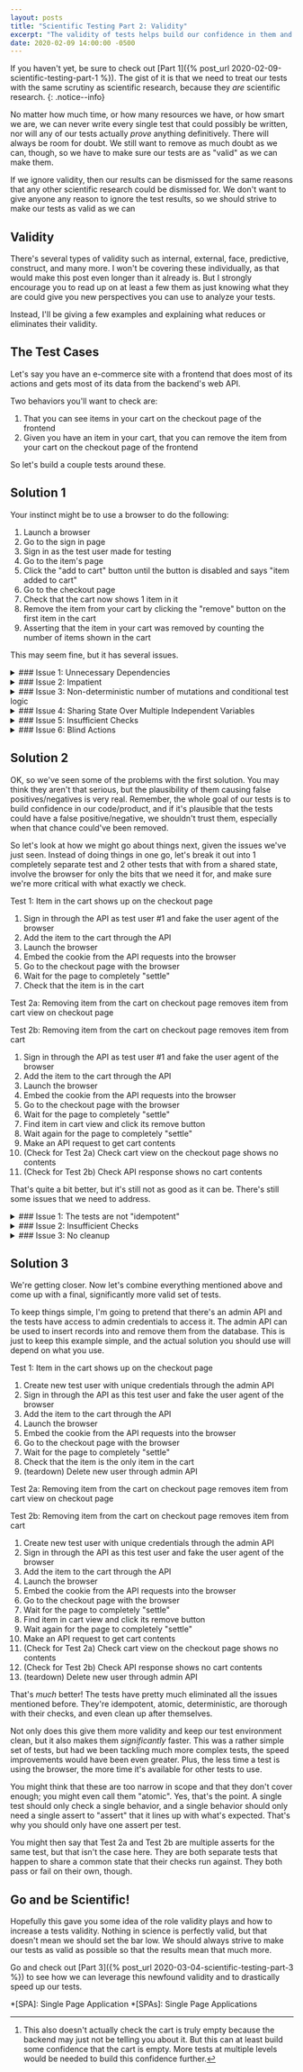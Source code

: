 ```yaml
---
layout: posts
title: "Scientific Testing Part 2: Validity"
excerpt: "The validity of tests helps build our confidence in them and determines the value they add to our test suites. But what does it mean for a test to be 'valid'?"
date: 2020-02-09 14:00:00 -0500
---
```


If you haven't yet, be sure to check out [Part 1]({% post_url 2020-02-09-scientific-testing-part-1 %}). The gist of it is that we need to treat our tests with the same scrutiny as scientific research, because they _are_ scientific research.
{: .notice--info}

No matter how much time, or how many resources we have, or how smart we are, we can never write every single test that could possibly be written, nor will any of our tests actually _prove_ anything definitively. There will always be room for doubt. We still want to remove as much doubt as we can, though, so we have to make sure our tests are as "valid" as we can make them.

If we ignore validity, then our results can be dismissed for the same reasons that any other scientific research could be dismissed for. We don't want to give anyone any reason to ignore the test results, so we should strive to make our tests as valid as we can

## Validity

There's several types of validity such as internal, external, face, predictive, construct, and many more. I won't be covering these individually, as that would make this post even longer than it already is. But I strongly encourage you to read up on at least a few them as just knowing what they are could give you new perspectives you can use to analyze your tests.

Instead, I'll be giving a few examples and explaining what reduces or eliminates their validity.

## The Test Cases

Let's say you have an e-commerce site with a frontend that does most of its actions and gets most of its data from the backend's web API.

Two behaviors you'll want to check are:
1. That you can see items in your cart on the checkout page of the frontend
2. Given you have an item in your cart, that you can remove the item from your cart on the checkout page of the frontend

So let's build a couple tests around these.

## Solution 1

Your instinct might be to use a browser to do the following:

1. Launch a browser
2. Go to the sign in page
3. Sign in as the test user made for testing
4. Go to the item's page
5. Click the "add to cart" button until the button is disabled and says "item added to cart"
6. Go to the checkout page
7. Check that the cart now shows 1 item in it
8. Remove the item from your cart by clicking the "remove" button on the first item in the cart
9. Asserting that the item in your cart was removed by counting the number of items shown in the cart

This may seem fine, but it has several issues.

<details>
<summary markdown='1'>
### Issue 1: Unnecessary Dependencies
</summary>

The browser is used for several steps where it isn't needed, introducing extra dependencies in the frontend. This makes your test susceptible to confounding variables as any part of steps 2-5 could break purely because of frontend bugs unrelated to this specific test. This reduces confidence in the results, because it will fail more often when it shouldn't, so it means less whenever it fails.

You might say "but if those are broken, I'd _want_ that test to fail." But this test isn't about _those_ behaviors, and shouldn't fail because they have bugs (if it can be avoided). Those behaviors should have their _own_ tests.

If those steps are broken because of unrelated frontend bugs, the test wouldn't pass, but that doesn't mean the behavior we actually want to test is broken. For this test, we want to do what we can to actually perform the test, so if we can avoid those problematic dependencies, we should.

In this case, the test could leverage backend's API itself to make the account, find the item, and make the order, using the browser only to sign in and go to the order status page. Technically speaking, it could sign in through the API as well, and just give it's cookie to the browser.

Hitting the DB directly is another options, but typically this is getting too close to implementation as the schemas are usually less stable than the web API, and it would make your test code much more complicated than it needs to be regardless.

These shortcuts can be taken because most websites use a "stateless page-redraw model", where the client is only given a cookie, and the backend manages the state, so when going from one page to another, the client is not retaining any information about the state of the previous page. This means the state of the previous page(s) doesn't usually matter because the client doesn't factor it/them in when getting the resources for and rendering the next page. So as long as the browser has the correct cookie, the next page will always be rendered in the same way regardless of if it went to the previous page(s) itself or not.

It's important that we understand the technologies involved, so that we can know what to test, and how to effectively test those things. We often have numerous tests to write, and only so many resources in addition to needing our tests to be as fast as they can be. We don't want to waste resources if we don't have to.

#### Side Note

There may be situations where the client is managing state on its end beyond just storing a cookie, and it's factoring in the previous page(s) in the next page is rendered, for example, SPAs. For SPAs, this is know as "thin server architecture". 

Most SPAs, however, are designed to mimmick the same end result as those using stateless page-redraw model, using the previous page(s)'s state only to optimize by reducing redundant communication with the backend and storing state on the client suffer using a "state container" that they update and reference as needed. They also tend to be built using third-party frameworks (e.g. React, Redux), and most (not all) of them manage this for you, so it's not something you always need to worry about testing, and you can sometimes test your site with the assumption that it works just like any other site that uses that model.

However, if you're defining logic in your frontend that controls how this state container is managed, you'll likely be responsible for testing parts of that. Much of the tests for this can be performed in the frontend's unit tests, but this can sometimes just be too complex for such a test to be trustworthy (due to things like excessive mocking), so they can just be done as end-to-end tests.

For those that _should_ be tested as end-to-end tests, it's up to you to understand the technologies involved so you can determine where it's plausible for that state management logic to go wrong so you can write the appropriate, targeted test to avoid redundant tests and unnecessary complexity. For example, if a request is cached in your state container, but that request should never be made again anyway (nor any other request that would modify that data in the state container), then there's no reason to be concerned about how future steps might mishandle the cache for that data in the state container, as they shouldn't be modifying that cache beyond that point.

If it truly is a concern, making sure that part of the state container isn't touched during any other operations can be tested fairly easily with frontend unit tests, so using a browser to test that would be an enormous waste of resources and adds unnecessary complexity.

An example that comes to mind is logging in, which could set a cookie and cache some user data in the state container. If you really want to make sure that no other actions would try to modify that cache once it's been set, it's easy to just mock that object in the state container and check that nothing tried to change it after performing those other actions.

</details>
<details>
<summary markdown='1'>
### Issue 2: Impatient
</summary>

Whenever using a browser, the potential for race conditions are introduced because the browser largely operates asynchronously from the tests and JavaScript running on the page runs asynchronously as well.

When JavaScript is involved, the browser driver can't automatically know when the page is completely done being changed beyond the `document.readyState` being `complete`, but all that state means is that its initial resources are loaded and the initial DOM is established. But it's quite common for pages to have JavaScript or CSS animations that run after this point. In these cases, the page wouldn't be done changing when the driver lets the tests start interacting with the page. Similarly, even after the page is done being changed initially, more JavaScript can further modify the DOM when the page is interacted with.

If the test doesn't wait for the entire page to "settle" after any change in the DOM is triggered, then anything it does with the page will be non-deterministic because the state of the page (and sometimes even other things) is in flux. The tests should always wait for the page to settle before doing anything with the page or making any judgments against it.

If the tests don't wait, they'll do different things every time they're run because they aren't operating on a consistent state for each step. If the item's page isn't fully loaded when the test tries to click the "add to cart" button, it will throw an error and end the test. If they assert that an item is or isn't in the checkout page's item list before the DOM has "settled", it could result in a false negative or positive.

</details>
<details>
<summary markdown='1'>
### Issue 3: Non-deterministic number of mutations and conditional test logic
</summary>

The test repeatedly clicks the "add to cart" until it can no longer click it any more because it thinks the item has been added to the cart. The problem here isn't just that the test is overeager, but that it isn't making one decisive action only once it knows it can, and is instead making an unknown number of mutations that could have any number of effect on the state of the test subject.

The test should never change what it does based on the state of the test subject, because if the test has to change what it does, then something already isn't happening as expected, so the test can't know what to expect at the end, meaning its results would be meaningless.

The test, in this case, should wait for the page to be completely loaded, then click the button once, and then wait for the button to change before moving on. If the button doesn't change in time, then it means something if wrong and the test can't proceed regardless.

Tests need to be reproducible, which means they need to be deterministic. If you can't reproduce a test the same way every time, then you can't know if the behavior it was meant to test has regressed, because it could be doing something different leading to a different behavior that hasn't regressed.

Even though the driver shouldn't be involved in this step to begin with, I included this because it serves as another good example.

</details>
<details>
<summary markdown='1'>
### Issue 4: Sharing State Over Multiple Independent Variables
</summary>

You can think of test resources (in this context, at least) in terms of 3 categories:

1. Mutable
2. Immutable
3. Pseudo-Immutable

**Mutable resources** are those that are "liable to change". If involved in a test, they should be considered mutated by the test, and thus are tainted or marred by the test. These can result in both false negatives and false positives. As such, they should be discarded after the test.

A resource should be considered "mutable" if it's plausible that any test would modify it. It should be assumed that test order is non-deterministic, so every test should assume that it's responsible for every resource it needs.

That said, it's perfectly fine for multiple tests to share state if:
1. they all would try to reach the exact same state in the exact same way if they were each run individually,
2. none of them would modify it further than any of the others,
3. they could be run in any order without there being any change in the results,
4. and none of them would prevent any of the others from running should they encounter a problem.

Or, to put it more plainly, it's fine when each test would just be checking something different about the same resulting state.

For example, after signing in through the browser, you may be taken to a landing page with numerous things that should be checked independently. All of those checks would meet the criteria above, so we can know that there isn't any risk in allowing them to share state.

**Immutable resources** are those that fundamentally _can't_ be changed, even if you tried to change them. These are completely fine to share between any number of tests, as there's no way for any test to affect any other test through that resource.

**Pseudo-immutable resources** are those which _can_ be changed, but a point is made that they never are. Our tests are perfectly capable of modifying things like database schemas or superuser accounts, but they don't because they have no reason to. These can also be used by any number of tests just like immutable resources, provided they are treated as such.

In this example, both the user and the browser are mutable resources, and are shared between tests. The user has a cart associated with, and the browser has things like history, cookies, caches, etc, and both resources are being modified differently by each test.

Both tests should be using different users and drivers.

</details>
<details>
<summary markdown='1'>
### Issue 5: Insufficient Checks
</summary>

Checking the number of items in the cart does not check that an item was added to the cart. It only checks that you have a certain number of items in the cart. The test should go further and make sure the actual item shown in the cart is the one you tried to add.

Furthermore, simply checking that shopping cart appears empty on the frontend does not actually check that the shopping cart is empty (maybe the frontend assumed it successfully removed the item from the cart through the API). While you should check that the frontend shows no items in the cart, you should also make a request to the API directly to confirm that there's no items in the cart[^1]. This is a good example of where multiple tests can work from the same state.

[^1]: This also doesn't actually check the cart is truly empty because the backend may just not be telling you about it. But this can at least build some confidence that the cart is empty. More tests at multiple levels would be needed to build this confidence further.

</details>
<details>
<summary markdown='1'>
### Issue 6: Blind Actions
</summary>

The second test shouldn't just try to remove the first item it finds in the shopping cart. It should try to find the specific item that was added and remove that one. It's possible the wrong item, or even an extra item, could be in the cart, either because the test performed the wrong actions or because of an actual bug.

If a wrong item is added to the cart, and the test removes that wrong item and then checks that the item it was meant to add isn't in the cart, this would result in a false positive. While this may seem like a valid pass, remember that the test would not have actually achieved its goal of removing the item it wanted to add from the cart, and so it should not pass.

</details>

## Solution 2

OK, so we've seen some of the problems with the first solution. You may think they aren't that serious, but the plausibility of them causing false positives/negatives is very real. Remember, the whole goal of our tests is to build confidence in our code/product, and if it's plausible that the tests could have a false positive/negative, we shouldn't trust them, especially when that chance could've been removed.

So let's look at how we might go about things next, given the issues we've just seen. Instead of doing things in one go, let's break it out into 1 completely separate test and 2 other tests that with from a shared state, involve the browser for only the bits that we need it for, and make sure we're more critical with what exactly we check.

Test 1: Item in the cart shows up on the checkout page

1. Sign in through the API as test user #1 and fake the user agent of the browser
2. Add the item to the cart through the API
3. Launch the browser
4. Embed the cookie from the API requests into the browser
5. Go to the checkout page with the browser
6. Wait for the page to completely "settle"
7. Check that the item is in the cart

Test 2a: Removing item from the cart on checkout page removes item from cart view on checkout page

Test 2b: Removing item from the cart on checkout page removes item from cart

1. Sign in through the API as test user #1 and fake the user agent of the browser
2. Add the item to the cart through the API
3. Launch the browser
4. Embed the cookie from the API requests into the browser
5. Go to the checkout page with the browser
6. Wait for the page to completely "settle"
7. Find item in cart view and click its remove button
8. Wait again for the page to completely "settle"
9. Make an API request to get cart contents
10. (Check for Test 2a) Check cart view on the checkout page shows no contents
11. (Check for Test 2b) Check API response shows no cart contents

That's quite a bit better, but it's still not as good as it can be. There's still some issues that we need to address.

<details>
<summary markdown='1'>
### Issue 1: The tests are not "idempotent"
</summary>

"Idempotent" is a fancy word that sums up quite a lot and is very useful when it comes to talking about test validity. Basically, it means that you can run the same test any number of times, at any point in time, and even run it in parallel with itself without any instance of the step being influenced by any other instance.

That's right! A test shouldn't share state with _itself_.

Even if each test was hard-coded to use a different test user, they would still be using the same user every time they are run. Every time each test gets run, it leaves behind some sort of state, meaning when that test is ran again, it isn't starting from a clean slate. When a test is run in parallel with itself, they could easily step on each other's toes.

The first test is always adding an item to its cart, which means the next time it runs, the item will already be in its cart from the previous iteration. Even if the test was made to try and cleanup the cart after running, something could happen resulting in it not doing so.

If the second test is run in parallel with itself, they could easily wreak havoc on each as they add and remove items from the cart on their own.

The tests need to have a new user every time that was created as that test started. If they are generating their own users every time, they can't possibly share the same cart with another test, even if it's the same test.

</details>
<details>
<summary markdown='1'>
### Issue 2: Insufficient Checks
</summary>

Checking that the item is in the cart is not enough. The expected result is that the cart contains _only_ that item. If there's anything else in the cart, something went wrong and it needs to be investigated.

However unlikely this scenario may seem, consider the issue identified earlier where the test was repeatedly clicking the "add to cart" button. That could've easily caused numerous items to be added to the cart, and it's not unheard of for there to be similar issues caused by the backend.

While we don't want the tests to fail for any old reason, they should still be looking for specific reasons to fail. Tests should expect what is correct; nothing more, nothing less.

</details>

<details>
<summary markdown='1'>
### Issue 3: No cleanup
</summary>

Unless you're dealing with functional processing, tests inherently have to change the state of their test subject. This means there's always the possibility of affecting other tests if they don't clean up after themselves. When dealing with what most consider to be unit tests, this is often taken care of for us by the garbage collection process (assuming the language you're using does automatic garbage collection). But if the tests are doing anything that would leave stuff behind once they're done, then they need to take care to return the system back to a state that's as if they never ran.

Ideally, for every change they make, they should have logic that always allows them to undo it, even in the event of the test failing or a later step throwing an error.

You might be concerned because this means the state will be reset by the time you see the error/failure so you won't be able to dig around to see what caused it. But this shouldn't be a problem for 2 reasons:

1. There should be sufficient logging that allows you to piece together what happened without needing the actual state the error/failure occurred in.
2. The tests should be deterministic, allowing you to just run the test again and jump into a debugger right before/after the error/failure occurs..

It's also easier to do this during the teardown phase, rather than the setup phase, as you can have the tests themselves "track" the actions they've taken as they went, so they can know what needs to be undone. If the tests attempted to cleanup before they run, it could be extremely difficult (requiring complex logic) or even impossible for them to know what they need to do to clean up what other test runs did.

Some frameworks make tracking these actions easier than others (e.g. pytest's yield fixtures or mocha's before/after all/each with nested describes), but the capability is always there.

</details>

## Solution 3

We're getting closer. Now let's combine everything mentioned above and come up with a final, significantly more valid set of tests.

To keep things simple, I'm going to pretend that there's an admin API and the tests have access to admin credentials to access it. The admin API can be used to insert records into and remove them from the database. This is just to keep this example simple, and the actual solution you should use will depend on what you use.

Test 1: Item in the cart shows up on the checkout page

1. Create new test user with unique credentials through the admin API
2. Sign in through the API as this test user and fake the user agent of the browser
3. Add the item to the cart through the API
4. Launch the browser
5. Embed the cookie from the API requests into the browser
6. Go to the checkout page with the browser
7. Wait for the page to completely "settle"
8. Check that the item is the only item in the cart
9. (teardown) Delete new user through admin API

Test 2a: Removing item from the cart on checkout page removes item from cart view on checkout page

Test 2b: Removing item from the cart on checkout page removes item from cart

1. Create new test user with unique credentials through the admin API
2. Sign in through the API as this test user and fake the user agent of the browser
3. Add the item to the cart through the API
4. Launch the browser
5. Embed the cookie from the API requests into the browser
6. Go to the checkout page with the browser
7. Wait for the page to completely "settle"
8. Find item in cart view and click its remove button
9. Wait again for the page to completely "settle"
10. Make an API request to get cart contents
11. (Check for Test 2a) Check cart view on the checkout page shows no contents
12. (Check for Test 2b) Check API response shows no cart contents
13. (teardown) Delete new user through admin API

That's _much_ better! The tests have pretty much eliminated all the issues mentioned before. They're idempotent, atomic, deterministic, are thorough with their checks, and even clean up after themselves.

Not only does this give them more validity and keep our test environment clean, but it also makes them _significantly_ faster. This was a rather simple set of tests, but had we been tackling much more complex tests, the speed improvements would have been even greater. Plus, the less time a test is using the browser, the more time it's available for other tests to use.

You might think that these are too narrow in scope and that they don't cover enough; you might even call them "atomic". Yes, that's the point. A single test should only check a single behavior, and a single behavior should only need a single assert to "assert" that it lines up with what's expected. That's why you should only have one assert per test.

You might then say that Test 2a and Test 2b are multiple asserts for the same test, but that isn't the case here. They are both separate tests that happen to share a common state that their checks run against. They both pass or fail on their own, though.

## Go and be Scientific!

Hopefully this gave you some idea of the role validity plays and how to increase a tests validity. Nothing in science is perfectly valid, but that doesn't mean we should set the bar low. We should always strive to make our tests as valid as possible so that the results mean that much more.

Go and check out [Part 3]({% post_url 2020-03-04-scientific-testing-part-3 %}) to see how we can leverage this newfound validity and to drastically speed up our tests.

*[SPA]: Single Page Application
*[SPAs]: Single Page Applications
